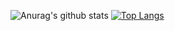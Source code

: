 ![Anurag's github stats](https://github-readme-stats.vercel.app/api?username=EriN-B&show_icons=true&theme=radical)
[![Top Langs](https://github-readme-stats.vercel.app/api/top-langs/?username=EriN-B&theme=radical&layout=compact)](https://github.com/anuraghazra/github-readme-stats)

